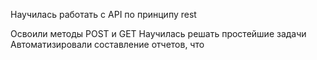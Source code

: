 Научилась работать с API по принципу rest

Освоили методы POST и GET
Научилась решать простейшие задачи
Автоматизировали составление отчетов, что 
